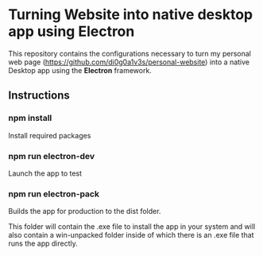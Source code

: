 # Turning Website into native desktop app using Electron

This repository contains the configurations necessary to turn my personal web page (https://github.com/di0g0a1v3s/personal-website) into a native Desktop app using the <b>Electron</b> framework.

## Instructions

### npm install

Install required packages

### npm run electron-dev

Launch the app to test

### npm run electron-pack

Builds the app for production to the dist folder.

This folder will contain the .exe file to install the app in your system and will also contain a win-unpacked folder inside of which there is an .exe file that runs the app directly.

 

